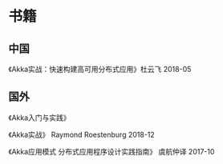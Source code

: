# 书籍


## 中国

《Akka实战：快速构建高可用分布式应用》杜云飞 2018-05


## 国外

《Akka入门与实践》

《Akka实战》 Raymond Roestenburg 2018-12

《Akka应用模式 分布式应用程序设计实践指南》 虞航仲译 2017-10

